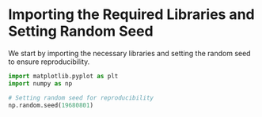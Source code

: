 # Importing the Required Libraries and Setting Random Seed

We start by importing the necessary libraries and setting the random seed to ensure reproducibility.

```python
import matplotlib.pyplot as plt
import numpy as np

# Setting random seed for reproducibility
np.random.seed(19680801)
```
